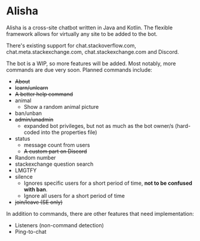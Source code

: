 # Alisha

Alisha is a cross-site chatbot written in Java and Kotlin. The flexible framework allows for virtually any site to be added to the bot.

There's existing support for chat.stackoverflow.com, chat.meta.stackexchange.com, chat.stackexchange.com and Discord. 

The bot is a WIP, so more features will be added. Most notably, more commands are due very soon. Planned commands include:

* ~~About~~
* ~~learn/unlearn~~
* ~~A better help command~~
* animal 
    * Show a random animal picture
* ban/unban
* ~~admin/unadmin~~
    * expanded bot privileges, but not as much as the bot owner/s (hard-coded into the properties file)
* status
    * message count from users
    * ~~A custom part on Discord~~
* Random number
* stackexchange question search
* LMGTFY
* silence
    * Ignores specific users for a short period of time, **not to be confused with ban**.
    * Ignore all users for a short period of time
* ~~join/leave (SE only)~~

In addition to commands, there are other features that need implementation:

* Listeners (non-command detection)
* Ping-to-chat

